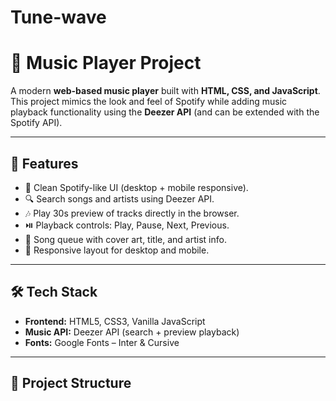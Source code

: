 # Tune-wave
# 🎵 Music Player Project  

A modern **web-based music player** built with **HTML, CSS, and JavaScript**.  
This project mimics the look and feel of Spotify while adding music playback functionality using the **Deezer API** (and can be extended with the Spotify API).  

---

## 🚀 Features  
- 🎨 Clean Spotify-like UI (desktop + mobile responsive).  
- 🔍 Search songs and artists using Deezer API.  
- 🎶 Play 30s preview of tracks directly in the browser.  
- ⏯️ Playback controls: Play, Pause, Next, Previous.  
- 📃 Song queue with cover art, title, and artist info.  
- 📱 Responsive layout for desktop and mobile.  

---

## 🛠️ Tech Stack  
- **Frontend:** HTML5, CSS3, Vanilla JavaScript  
- **Music API:** Deezer API (search + preview playback)  
- **Fonts:** Google Fonts – Inter & Cursive  

---

## 📂 Project Structure  

